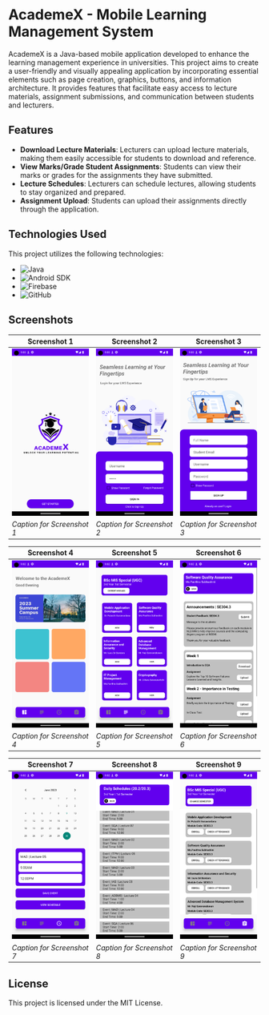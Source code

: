 # AcademeX - Mobile Learning Management System

AcademeX is a Java-based mobile application developed to enhance the learning management experience in universities. This project aims to create a user-friendly and visually appealing application by incorporating essential elements such as page creation, graphics, buttons, and information architecture. It provides features that facilitate easy access to lecture materials, assignment submissions, and communication between students and lecturers.

## Features

- **Download Lecture Materials**: Lecturers can upload lecture materials, making them easily accessible for students to download and reference.
- **View Marks/Grade Student Assignments**: Students can view their marks or grades for the assignments they have submitted.
- **Lecture Schedules**: Lecturers can schedule lectures, allowing students to stay organized and prepared.
- **Assignment Upload**: Students can upload their assignments directly through the application.

## Technologies Used

This project utilizes the following technologies:

- ![Java](https://img.shields.io/badge/-Java-orange?logo=java&logoColor=white&labelColor=007396)
- ![Android SDK](https://img.shields.io/badge/-Android%20SDK-green?logo=android&logoColor=white&labelColor=3DDC84)
- ![Firebase](https://img.shields.io/badge/-Firebase-yellow?logo=firebase&logoColor=white&labelColor=FFCA28)
- ![GitHub](https://img.shields.io/badge/-GitHub-black?logo=github&logoColor=white&labelColor=181717)

## Screenshots

| Screenshot 1                 | Screenshot 2                 | Screenshot 3                 | 
| ---------------------------- | ---------------------------- | ---------------------------- | 
| ![Screenshot 1](ProjectDetails/Screenshot_1686324801.png) | ![Screenshot 2](ProjectDetails/Screenshot_1686324788.png) | ![Screenshot 3](ProjectDetails/Screenshot_1686324791.png) 
| *Caption for Screenshot 1*   | *Caption for Screenshot 2*   | *Caption for Screenshot 3*   |

| Screenshot 4                 | Screenshot 5                 | Screenshot 6                 |
| ---------------------------- | ---------------------------- | ---------------------------- |
| ![Screenshot 5](ProjectDetails/Screenshot_1686324752.png) | ![Screenshot 6](ProjectDetails/Screenshot_1686324756.png) | ![Screenshot 7](ProjectDetails/Screenshot_1686324758.png)
| *Caption for Screenshot 4*   | *Caption for Screenshot 5*   | *Caption for Screenshot 6*   |

| Screenshot 7                 | Screenshot 8                 | Screenshot 9                 |
| ---------------------------- | ---------------------------- | ---------------------------- |
| ![Screenshot 5](ProjectDetails/Screenshot_1686324765.png) | ![Screenshot 6](ProjectDetails/Screenshot_1686324771.png) | ![Screenshot 7](ProjectDetails/Screenshot_1686324774.png)
| *Caption for Screenshot 7*   | *Caption for Screenshot 8*   | *Caption for Screenshot 9*   |


## License
This project is licensed under the MIT License.
